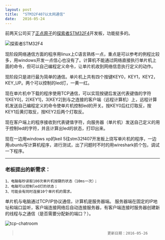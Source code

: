 ```yaml
---
layout: post
title:  "STM32F407以太网通信"
date:   2016-05-24
---
```


前两天公司买了[正点原子](http://www.openedv.com/)的[探索者STM32F4](https://eboard.taobao.com/)开发板，功能挺多的。

![探索者STM32F4](http://explorerlxz.github.io/images/STM32F4.png)

现阶段网络通信方面的程序用linux上C语言熟练一点，重点是可以参考的例程比较多，用windows开发一点信心也没有了。计算机不能通过网络直接执行单片机上面的命令，但可以自己编程定义命令，让单片机收到网络信息执行定义的动作。

现阶段只是进行最为简单的通信。单片机上共有四个按键KEY0，KEY1，KEY2，KEY_UP。两个可以控制的led灯，一黄一红。

现在单片机中下载的程序使用TCP通信，可以实现按键后发送代表键值的字符1[KEY0]，2[KEY1]，3[KEY2]到与之连接的客户端（远程计算机）上，远程计算机发送自己编程定义的命令使单片机控制led的开关。按KEY0后红灯取反，按KEY1后黄灯取反，按KEY2后两个灯取反。


现在客户端上的程序接收到代表键值字符，向服务器（单片机）发送自己定义的用于控制led的字符，并且计算出led的状态，打印出来。

现在一边用windows xp的keil 5往stm32f407开发板上烧写单片机的程序，一边用ubuntu写计算机程序，进行测试，出了问题时不时的用wireshark抓个包，调试一下程序。

----

### 老板提出的新需求：

```
1、电脑每秒读取100次单片机按键的状态（10ms一次）；
2、电脑可以控制led灯的状态；
3、可能会有同时连接10个单片机的需求。
```

单片机与电脑通过TCP/IP协议通信，计算机是服务器端。
服务器端在固定的IP地址和端口监听，客户端连接网络后自动连接服务器，有客户端连接时服务器创建新的线程与之通信（是否需要分配新的端口？）。

![tcp-chatroom](http://explorerlxz.github.io/images/tcp-chatroom.png)



>                                              更新日期：2016-05-26
